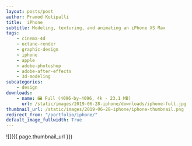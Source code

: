 ```yaml
---
layout: posts/post
author: Pramod Kotipalli
title:  iPhone
subtitle: Modeling, texturing, and animating an iPhone XS Max
tags:
    - cinema-4d
    - octane-render
    - graphic-design
    - iphone
    - apple
    - adobe-photoshop
    - adobe-after-effects
    - 3d-modeling
subcategories:
    - design
downloads:
    - name: 🖼️ Full (4096-by-4096, 4k - 23.1 MB)
      url: /static/images/2019-06-28-iphone/downloads/iphone-full.jpg
thumbnail_url: /static/images/2019-06-28-iphone/iphone-thumbnail.png
redirect_from: "/portfolio/iphone/"
default_image_fullwidth: True
---
```


![]({{ page.thumbnail_url }})
